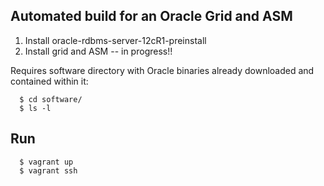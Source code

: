 Automated build for an Oracle Grid and ASM
------------------------------------------

1. Install oracle-rdbms-server-12cR1-preinstall
2. Install grid and ASM -- in progress!!

Requires software directory with Oracle binaries already downloaded and contained within it:

```
  $ cd software/
  $ ls -l
```

Run
---
```
  $ vagrant up
  $ vagrant ssh
```

